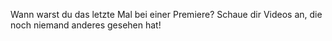 Wann warst du das letzte Mal bei einer Premiere? Schaue dir Videos an, die noch niemand anderes gesehen hat!
